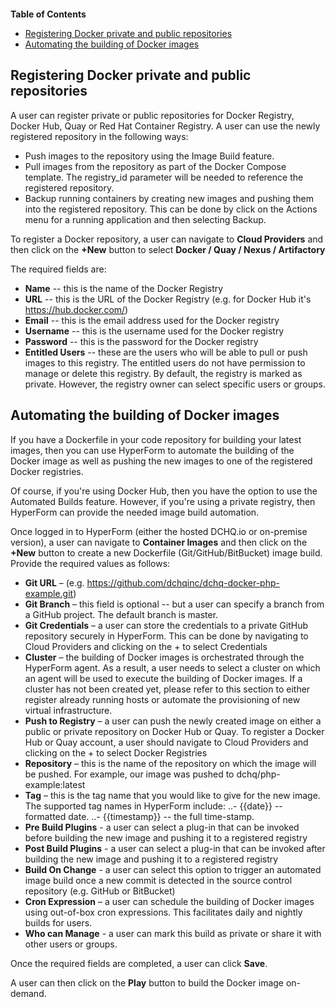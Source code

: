 <figure>
<img src="http://www.hypergrid.com/wp-content/themes/hypergrid/img/logo.png" alt="" />
</figure>

**Table of Contents**  

- [Registering Docker private and public repositories](#registering-docker-private-and-public-repositories)
- [Automating the building of Docker images](#automating-the-building-of-docker-images)

Registering Docker private and public repositories
----------

A user can register private or public repositories for Docker Registry, Docker Hub, Quay or Red Hat Container Registry. A user can use the newly registered repository in the following ways:
-   Push images to the repository using the Image Build feature.
-   Pull images from the repository as part of the Docker Compose template. The registry_id parameter will be needed to reference the registered repository.
-   Backup running containers by creating new images and pushing them into the registered repository. This can be done by click on the Actions menu for a running application and then selecting Backup.

To register a Docker repository, a user can navigate to **Cloud Providers** and then click on the **+New** button to select **Docker / Quay / Nexus / Artifactory**

The required fields are:
-   **Name** -- this is the name of the Docker Registry
-   **URL** -- this is the URL of the Docker Registry (e.g. for Docker Hub it's https://hub.docker.com/)
-   **Email** -- this is the email address used for the Docker registry
-   **Username** -- this is the username used for the Docker registry
-   **Password** -- this is the password for the Docker registry
-   **Entitled Users** -- these are the users who will be able to pull or push images to this registry. The entitled users do not have permission to manage or delete this registry. By default, the registry is marked as private. However, the registry owner can select specific users or groups.


Automating the building of Docker images
----------

If you have a Dockerfile in your code repository for building your latest images, then you can use HyperForm to automate the building of the Docker image as well as pushing the new images to one of the registered Docker registries.

Of course, if you're using Docker Hub, then you have the option to use the Automated Builds feature. However, if you're using a private registry, then HyperForm can provide the needed image build automation.

Once logged in to HyperForm (either the hosted DCHQ.io or on-premise version), a user can navigate to **Container Images** and then click on the **+New** button to create a new Dockerfile (Git/GitHub/BitBucket) image build.
Provide the required values as follows:
-   **Git URL** – (e.g. https://github.com/dchqinc/dchq-docker-php-example.git)
-   **Git Branch** – this field is optional -- but a user can specify a branch from a GitHub project. The default branch is master.
-   **Git Credentials** – a user can store the credentials to a private GitHub repository securely in HyperForm. This can be done by navigating to Cloud Providers and clicking on the + to select Credentials
-   **Cluster** – the building of Docker images is orchestrated through the HyperForm agent. As a result, a user needs to select a cluster on which an agent will be used to execute the building of Docker images. If a cluster has not been created yet, please refer to this section to either register already running hosts or automate the provisioning of new virtual infrastructure.
-   **Push to Registry** – a user can push the newly created image on either a public or private repository on Docker Hub or Quay. To register a Docker Hub or Quay account, a user should navigate to Cloud Providers and clicking on the + to select Docker Registries
-   **Repository** – this is the name of the repository on which the image will be pushed. For example, our image was pushed to dchq/php-example:latest
-   **Tag** – this is the tag name that you would like to give for the new image. The supported tag names in HyperForm include:
..-   {{date}} -- formatted date.
..-   {{timestamp}} -- the full time-stamp.
-   **Pre Build Plugins** - a user can select a plug-in that can be invoked before building the new image and pushing it to a registered registry
-   **Post Build Plugins** - a user can select a plug-in that can be invoked after building the new image and pushing it to a registered registry
-   **Build On Change** - a user can select this option to trigger an automated image build once a new commit is detected in the source control repository (e.g. GitHub or BitBucket)
-   **Cron Expression** – a user can schedule the building of Docker images using out-of-box cron expressions. This facilitates daily and nightly builds for users.
-   **Who can Manage** - a user can mark this build as private or share it with other users or groups.

Once the required fields are completed, a user can click **Save**.

A user can then click on the **Play** button to build the Docker image on-demand.
